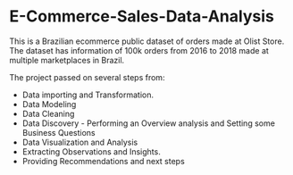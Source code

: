 # E-Commerce-Sales-Data-Analysis
 This is a Brazilian ecommerce public dataset of orders made at Olist Store. The dataset
 has information of 100k orders from 2016 to 2018 made at multiple marketplaces in
 Brazil. 

The project passed on several steps from:
* Data importing and Transformation.
* Data Modeling
* Data Cleaning
* Data Discovery - Performing an Overview analysis and Setting some Business Questions
* Data Visualization and Analysis
* Extracting Observations and Insights.
* Providing Recommendations and next steps 
